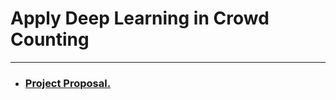 # Apply Deep Learning in Crowd Counting
---

- ### [Project Proposal.](https://github.com/SoaadM/Crowd-Counting/blob/main/Document/Proposal.md)
